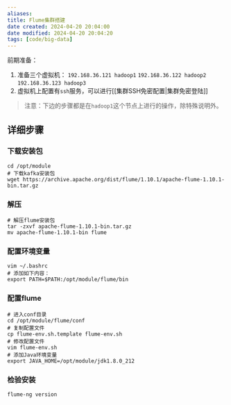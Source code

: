 ```yaml
---
aliases: 
title: Flume集群搭建
date created: 2024-04-20 20:04:00
date modified: 2024-04-20 20:04:20
tags: [code/big-data]
---
```


前期准备：
1. 准备三个虚拟机： `192.168.36.121 hadoop1` `192.168.36.122 hadoop2` `192.168.36.123 hadoop3`
2. 虚拟机上配置有`ssh`服务，可以进行[[集群SSH免密配置|集群免密登陆]]

> 注意：下边的步骤都是在`hadoop1`这个节点上进行的操作，除特殊说明外。

## 详细步骤
### 下载安装包
```shell
cd /opt/module
# 下载kafka安装包
wget https://archive.apache.org/dist/flume/1.10.1/apache-flume-1.10.1-bin.tar.gz
```

### 解压
```shell
# 解压flume安装包
tar -zxvf apache-flume-1.10.1-bin.tar.gz
mv apache-flume-1.10.1-bin flume
```

### 配置环境变量
```shell
vim ~/.bashrc
# 添加如下内容：
export PATH=$PATH:/opt/module/flume/bin
```

### 配置flume
```shell
# 进入conf目录
cd /opt/module/flume/conf
# 复制配置文件
cp flume-env.sh.template flume-env.sh
# 修改配置文件
vim flume-env.sh
# 添加Java环境变量
export JAVA_HOME=/opt/module/jdk1.8.0_212
```

### 检验安装
```shell
flume-ng version
```